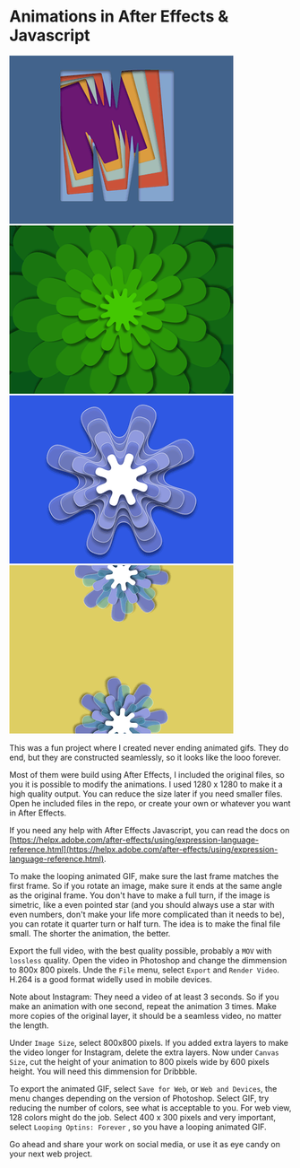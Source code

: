 # Animations in After Effects & Javascript


![Dancing M](m.gif)
![Ever Growing](ever_growing.gif) 
![Rotating Flower](flower3.gif)
![Falling Flowers](FallingFlowers.gif)

This was a fun project where I created never ending animated gifs. They do end, but they are constructed seamlessly, so it looks like the looo forever.

Most of them were build using After Effects, I included the original files, so you it is possible to modify the animations. I used 1280 x 1280 to make it a high quality output. You can reduce the size later if you need smaller files.
Open he included files in the repo, or create your own or whatever you want in After Effects. 

If you need any help with After Effects Javascript, you can read the docs on  [https://helpx.adobe.com/after-effects/using/expression-language-reference.html](https://helpx.adobe.com/after-effects/using/expression-language-reference.html).

To make the looping animated GIF, make sure the last frame matches the first frame. So if you rotate an image, make sure it ends at the same angle as the original frame. You don't have to make a full turn, if the image is simetric, like a even pointed star (and you should always use a star with even numbers, don't make your life more complicated than it needs to be), you can rotate it quarter turn or half turn. The idea is to make the final file small. The shorter the animation, the better.

Export the full video, with the best quality possible, probably a `MOV` with `lossless` quality. Open the video in Photoshop and change the dimmension to 800x 800 pixels. Unde the `File` menu, select `Export` and `Render Video`. H.264 is a good format widelly used in mobile devices. 

Note about Instagram: They need a video of at least 3 seconds. So if you make an animation with one second, repeat the animation 3 times. Make more copies of the original layer, it should be a seamless video, no matter the length.

Under `Image Size`, select 800x800 pixels. If you added extra layers to make the video longer for Instagram, delete the extra layers. Now under `Canvas Size`, cut the height of your animation to 800 pixels wide by 600 pixels height. You will need this dimmension for Dribbble. 

To export the animated GIF, select `Save for Web`, or `Web and Devices`, the menu changes depending on the version of Photoshop. Select GIF, try reducing the number of colors, see what is acceptable to you. For web view, 128 colors might do the job. Select 400 x 300 pixels  and very important, select `Looping Optins: Forever` , so you have a looping animated GIF. 

Go ahead and share your work on social media, or use it as eye candy on your next web project.